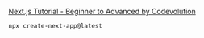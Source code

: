 
[Next.js Tutorial - Beginner to Advanced by Codevolution](https://www.youtube.com/watch?v=Vm7qM1wmXwE&list=PLC3y8-rFHvwjOKd6gdf4QtV1uYNiQnruI&index=5&ab_channel=Codevolution)


```
npx create-next-app@latest
```
